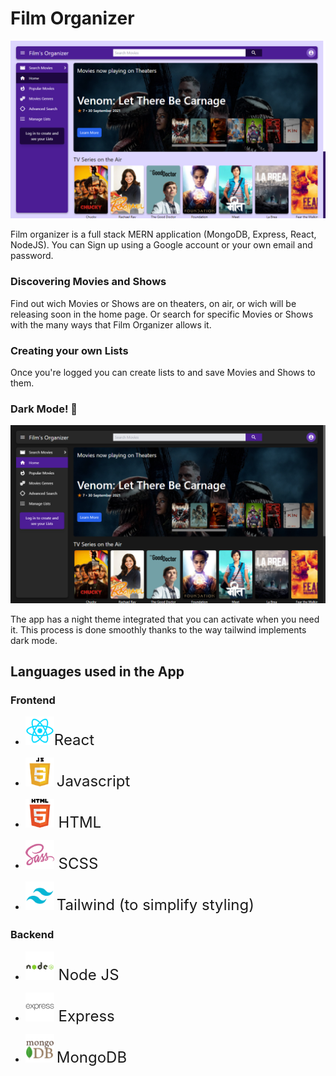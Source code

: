 # Film Organizer

![home](./client/public/images/screenshots/home.png)

Film organizer is a full stack MERN application (MongoDB, Express, React, NodeJS).
You can Sign up using a Google account or your own email and password.

### Discovering Movies and Shows

Find out wich Movies or Shows are on theaters, on air, or wich will be releasing soon in the home page.
Or search for specific Movies or Shows with the many ways that Film Organizer allows it.

### Creating your own Lists

Once you're logged you can create lists to and save Movies and Shows to them.

### Dark Mode! 🌙

![DarkMode](./client/public/images/screenshots/dark.png)

The app has a night theme integrated that you can activate when you need it. This process is done smoothly thanks to the way tailwind implements dark mode.

## Languages used in the App

### Frontend

-  <img alt="React"  width="46px"  src="./client/public/images/logos/react.png" /><font size="5">React</font>

-  <img alt="JavaScript"  width="46px"  src="./client/public/images/logos/javascript.png" /> <font size="5"> Javascript </font>

-  <img alt="HTML5"  width="46px"  src="./client/public/images/logos/html5.png" /><font size="5"> HTML </font>

-  <img alt="Sass"  width="46px"  src="./client/public/images/logos/sass.png" /><font size="5"> SCSS </font>

-  <img alt="Tailwind"  width="46px"  src="./client/public/images/logos/tailwind.png" /> <font size="5"> Tailwind (to simplify styling) </font>

### Backend

-  <img alt="Node.js"  width="46px"  src="./client/public/images/logos/nodejs.png" /><font  size="5"> Node JS </font>

-  <img alt="Express"  width="46px"  src="./client/public/images/logos/express.png" /><font  size="5"> Express </font>

-  <img alt="MongoDB"  width="46px"  src="./client/public/images/logos/mongodb.png" /> <font  size="5"> MongoDB </font>
